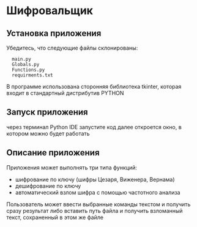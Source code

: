 Шифровальщик
============

Установка приложения 
-----------------

Убедитесь, что следующие файлы склонированы:

      main.py
      Globals.py
      Functions.py
      requirments.txt 

В программе использована сторонняя библиотека tkinter, которая входит в стандартный дистрибутив PYTHON

Запуск приложения
------------------

через терминал Python IDE запустите код
далее откроется окно, в котором можно будет работать 

Описание приложения
--------------------
Приложения может выполнять три типа функций:
* шифрование по ключу (шифры Цезаря, Виженера, Вернама)
* дешифрование по ключу
* автоматический взлом шифра с помощью частотного анализа

Пользователь может ввести выбранные команды текстом и получить сразу результат либо вставить путь файла и получить взломанный текст, сохраненный в этом же файле
